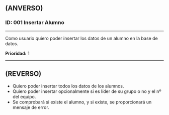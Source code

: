 ## (ANVERSO)
### ID: 001 Insertar Alumno
---

Como usuario quiero poder insertar los datos de un alumno en la base de datos.

**Prioridad:** 1

---
## (REVERSO)
* Quiero poder insertar todos los datos de los alumnos.
* Quiero poder insertar opcionalmente si es líder de su grupo o no y el nº del equipo.
* Se comprobará si existe el alumno, y si existe, se proporcionará un mensaje de error.
